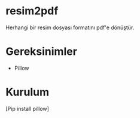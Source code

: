 # resim2pdf
Herhangi bir resim dosyası formatını pdf'e dönüştür.

# Gereksinimler

- Pillow

# Kurulum

[Pip install pillow]
